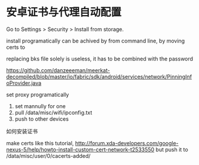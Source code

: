 # 安卓证书与代理自动配置

<!--
ID: 5d725b91-ae13-4b9e-801f-984ffa6588ca
Status: publish
Date: 2018-02-24T18:08:00
Modified: 2020-05-16T11:30:40
wp_id: 535
-->

Go to Settings > Security > Install from storage.

install programatically can be achived by from command line, by moving certs to 


replacing bks file solely is useless, it has to be combined with the password

https://github.com/danzeeeman/meerkat-decompiled/blob/master/io/fabric/sdk/android/services/network/PinningInfoProvider.java


set proxy programatically

1. set mannully for one
2. pull /data/misc/wifi/ipconfig.txt
3. push to other devices


如何安装证书

make certs like this tutorial,  http://forum.xda-developers.com/google-nexus-5/help/howto-install-custom-cert-network-t2533550
but push it to /data/misc/user/0/cacerts-added/